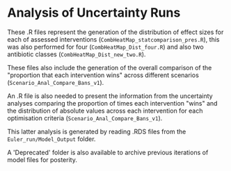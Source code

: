 # Analysis of Uncertainty Runs 

These .R files represent the generation of the distribution of effect sizes for each of assessed interventions (`CombHeatMap_statcomparison_pres.R`), this was also performed for four (`CombHeatMap_Dist_four.R`) and also two antibiotic classes (`CombHeatMap_Dist_new_two.R`). 

These files also include the generation of the overall comparison of the "proportion that each intervention wins" across different scenarios (`Scenario_Anal_Compare_Bans_v1`).

An .R file is also needed to present the information from the uncertainty analyses comparing the proportion of times each intervention "wins" and the distribution of absolute values across each intervention for each optimisation criteria (`Scenario_Anal_Compare_Bans_v1`). 

This latter analysis is generated by reading .RDS files from the `Euler_run/Model_Output` folder. 

A 'Deprecated' folder is also available to archive previous iterations of model files for posterity. 
